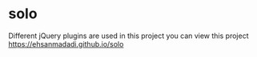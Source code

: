 # solo
Different jQuery plugins are used in this project
you can view this project  https://ehsanmadadi.github.io/solo
